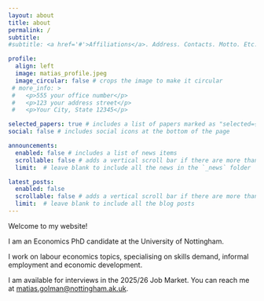```yaml
---
layout: about
title: about
permalink: /
subtitle:
#subtitle: <a href='#'>Affiliations</a>. Address. Contacts. Motto. Etc.

profile:
  align: left
  image: matias_profile.jpeg
  image_circular: false # crops the image to make it circular
 # more_info: >
 #   <p>555 your office number</p>
 #   <p>123 your address street</p>
 #   <p>Your City, State 12345</p>

selected_papers: true # includes a list of papers marked as "selected={true}"
social: false # includes social icons at the bottom of the page

announcements:
  enabled: false # includes a list of news items
  scrollable: false # adds a vertical scroll bar if there are more than 3 news items
  limit:  # leave blank to include all the news in the `_news` folder

latest_posts:
  enabled: false
  scrollable: false # adds a vertical scroll bar if there are more than 3 new posts items
  limit:  # leave blank to include all the blog posts
---
```


Welcome to my website! 

I am an Economics PhD candidate at the University of Nottingham.  

I work on labour economics topics, specialising on skills demand, informal employment and economic development.

I am available for interviews in the 2025/26 Job Market. You can reach me at matias.golman@nottingham.ak.uk.

